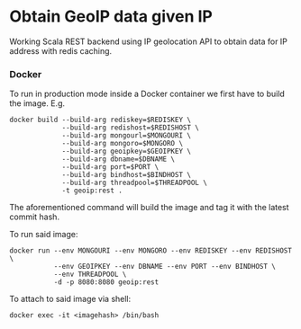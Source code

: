 # Obtain GeoIP data given IP

Working Scala REST backend using IP geolocation API to obtain data for IP address with redis caching.


### Docker

To run in production mode inside a Docker container we first have to build the image. E.g.

```
docker build --build-arg rediskey=$REDISKEY \
             --build-arg redishost=$REDISHOST \
             --build-arg mongourl=$MONGOURI \
             --build-arg mongoro=$MONGORO \
             --build-arg geoipkey=$GEOIPKEY \
             --build-arg dbname=$DBNAME \
             --build-arg port=$PORT \
             --build-arg bindhost=$BINDHOST \
             --build-arg threadpool=$THREADPOOL \
             -t geoip:rest .
```

The aforementioned command will build the image and tag it with the latest commit hash.

To run said image:

```
docker run --env MONGOURI --env MONGORO --env REDISKEY --env REDISHOST \
     	   --env GEOIPKEY --env DBNAME --env PORT --env BINDHOST \
           --env THREADPOOL \
           -d -p 8080:8080 geoip:rest
```

To attach to said image via shell:

```
docker exec -it <imagehash> /bin/bash
```
